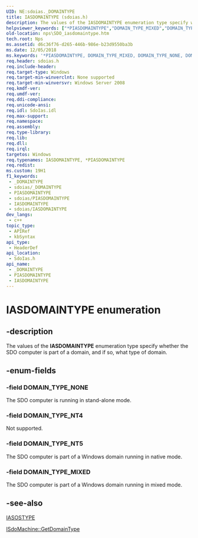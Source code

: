 ```yaml
---
UID: NE:sdoias._DOMAINTYPE
title: IASDOMAINTYPE (sdoias.h)
description: The values of the IASDOMAINTYPE enumeration type specify whether the SDO computer is part of a domain, and if so, what type of domain.
helpviewer_keywords: ["*PIASDOMAINTYPE","DOMAIN_TYPE_MIXED","DOMAIN_TYPE_NONE","DOMAIN_TYPE_NT4","DOMAIN_TYPE_NT5","IASDOMAINTYPE","IASDOMAINTYPE enumeration [Network Policy Server]","PIASDOMAINTYPE","PIASDOMAINTYPE enumeration pointer [Network Policy Server]","_sdo_iasdomaintype","nps.SDO_iasdomaintype","sdo.iasdomaintype","sdoias/DOMAIN_TYPE_MIXED","sdoias/DOMAIN_TYPE_NONE","sdoias/DOMAIN_TYPE_NT4","sdoias/DOMAIN_TYPE_NT5","sdoias/IASDOMAINTYPE","sdoias/PIASDOMAINTYPE"]
old-location: nps\SDO_iasdomaintype.htm
tech.root: Nps
ms.assetid: d6c36f76-d265-446b-986e-b23d9550ba3b
ms.date: 12/05/2018
ms.keywords: '*PIASDOMAINTYPE, DOMAIN_TYPE_MIXED, DOMAIN_TYPE_NONE, DOMAIN_TYPE_NT4, DOMAIN_TYPE_NT5, IASDOMAINTYPE, IASDOMAINTYPE enumeration [Network Policy Server], PIASDOMAINTYPE, PIASDOMAINTYPE enumeration pointer [Network Policy Server], _sdo_iasdomaintype, nps.SDO_iasdomaintype, sdo.iasdomaintype, sdoias/DOMAIN_TYPE_MIXED, sdoias/DOMAIN_TYPE_NONE, sdoias/DOMAIN_TYPE_NT4, sdoias/DOMAIN_TYPE_NT5, sdoias/IASDOMAINTYPE, sdoias/PIASDOMAINTYPE'
req.header: sdoias.h
req.include-header: 
req.target-type: Windows
req.target-min-winverclnt: None supported
req.target-min-winversvr: Windows Server 2008
req.kmdf-ver: 
req.umdf-ver: 
req.ddi-compliance: 
req.unicode-ansi: 
req.idl: SdoIas.idl
req.max-support: 
req.namespace: 
req.assembly: 
req.type-library: 
req.lib: 
req.dll: 
req.irql: 
targetos: Windows
req.typenames: IASDOMAINTYPE, *PIASDOMAINTYPE
req.redist: 
ms.custom: 19H1
f1_keywords:
 - _DOMAINTYPE
 - sdoias/_DOMAINTYPE
 - PIASDOMAINTYPE
 - sdoias/PIASDOMAINTYPE
 - IASDOMAINTYPE
 - sdoias/IASDOMAINTYPE
dev_langs:
 - c++
topic_type:
 - APIRef
 - kbSyntax
api_type:
 - HeaderDef
api_location:
 - SdoIas.h
api_name:
 - _DOMAINTYPE
 - PIASDOMAINTYPE
 - IASDOMAINTYPE
---
```


# IASDOMAINTYPE enumeration


## -description

The values of the 
<b>IASDOMAINTYPE</b> enumeration type specify whether the SDO computer is part of a domain, and if so, what type of domain.

## -enum-fields

### -field DOMAIN_TYPE_NONE

The SDO computer is running in stand-alone mode.

### -field DOMAIN_TYPE_NT4

Not supported.

### -field DOMAIN_TYPE_NT5

The SDO computer is part of a Windows domain running in native mode.

### -field DOMAIN_TYPE_MIXED

The SDO computer is part of a Windows domain running in mixed mode.

## -see-also

<a href="/windows/desktop/api/sdoias/ne-sdoias-iasostype">IASOSTYPE</a>



<a href="/windows/desktop/api/sdoias/nf-sdoias-isdomachine-getdomaintype">ISdoMachine::GetDomainType</a>

